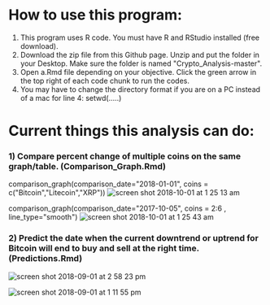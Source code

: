 # How to use this program:
 1) This program uses R code. You must have R and RStudio installed (free download).
 2) Download the zip file from this Github page. Unzip and put the folder in your Desktop. Make sure the folder is named "Crypto_Analysis-master".
 3) Open a.Rmd file depending on your objective. Click the green arrow in the top right of each code chunk to run the codes.
 4) You may have to change the directory format if you are on a PC instead of a mac for line 4: setwd(.....)

# Current things this analysis can do:
 ### 1) Compare percent change of multiple coins on the same graph/table. (Comparison_Graph.Rmd)
 comparison_graph(comparison_date="2018-01-01", coins = c("Bitcoin","Litecoin","XRP"))
![screen shot 2018-10-01 at 1 25 13 am](https://user-images.githubusercontent.com/30127730/46271105-fa0f6500-c518-11e8-873f-0f943b5f8738.png)

comparison_graph(comparison_date="2017-10-05", coins = 2:6 , line_type="smooth")
![screen shot 2018-10-01 at 1 25 43 am](https://user-images.githubusercontent.com/30127730/46271107-fb409200-c518-11e8-9f30-93dee470c792.png)


 ### 2) Predict the date when the current downtrend or uptrend for Bitcoin will end to buy and sell at the right time. (Predictions.Rmd)
 ![screen shot 2018-09-01 at 2 58 23 pm](https://user-images.githubusercontent.com/30127730/44949062-b7fae280-adf7-11e8-9841-51bc1ccab678.png)
 
 ![screen shot 2018-09-01 at 1 11 55 pm](https://user-images.githubusercontent.com/30127730/44948277-d73e4380-ade8-11e8-9699-71269a56438a.png)
